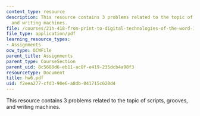 ```yaml
---
content_type: resource
description: This resource contains 3 problems related to the topic of scripts, grooves,
  and writing machines.
file: /courses/21h-418-from-print-to-digital-technologies-of-the-word-1450-present-fall-2005/f2eea277cfd390e6a8db041715c620d4_hw6.pdf
file_type: application/pdf
learning_resource_types:
- Assignments
ocw_type: OCWFile
parent_title: Assignments
parent_type: CourseSection
parent_uid: 8c5688d6-eb11-ac8f-e419-235dcb4a98f3
resourcetype: Document
title: hw6.pdf
uid: f2eea277-cfd3-90e6-a8db-041715c620d4
---
```

This resource contains 3 problems related to the topic of scripts, grooves, and writing machines.